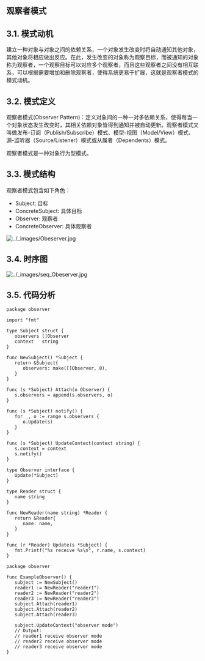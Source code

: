 ## 观察者模式

## 3.1. 模式动机

建立一种对象与对象之间的依赖关系，一个对象发生改变时将自动通知其他对象，其他对象将相应做出反应。在此，发生改变的对象称为观察目标，而被通知的对象称为观察者，一个观察目标可以对应多个观察者，而且这些观察者之间没有相互联系，可以根据需要增加和删除观察者，使得系统更易于扩展，这就是观察者模式的模式动机。

## 3.2. 模式定义

观察者模式(Observer Pattern)：定义对象间的一种一对多依赖关系，使得每当一个对象状态发生改变时，其相关依赖对象皆得到通知并被自动更新。观察者模式又叫做发布-订阅（Publish/Subscribe）模式、模型-视图（Model/View）模式、源-监听器（Source/Listener）模式或从属者（Dependents）模式。

观察者模式是一种对象行为型模式。

## 3.3. 模式结构

观察者模式包含如下角色：

- Subject: 目标
- ConcreteSubject: 具体目标
- Observer: 观察者
- ConcreteObserver: 具体观察者

![../_images/Obeserver.jpg](https://design-patterns.readthedocs.io/zh_CN/latest/_images/Obeserver.jpg)

## 3.4. 时序图

![../_images/seq_Obeserver.jpg](https://design-patterns.readthedocs.io/zh_CN/latest/_images/seq_Obeserver.jpg)

## 3.5. 代码分析

```
package observer

import "fmt"

type Subject struct {
   observers []Observer
   context   string
}

func NewSubject() *Subject {
   return &Subject{
      observers: make([]Observer, 0),
   }
}

func (s *Subject) Attach(o Observer) {
   s.observers = append(s.observers, o)
}

func (s *Subject) notify() {
   for _, o := range s.observers {
      o.Update(s)
   }
}

func (s *Subject) UpdateContext(context string) {
   s.context = context
   s.notify()
}

type Observer interface {
   Update(*Subject)
}

type Reader struct {
   name string
}

func NewReader(name string) *Reader {
   return &Reader{
      name: name,
   }
}

func (r *Reader) Update(s *Subject) {
   fmt.Printf("%s receive %s\n", r.name, s.context)
}
```

```
package observer

func ExampleObserver() {
   subject := NewSubject()
   reader1 := NewReader("reader1")
   reader2 := NewReader("reader2")
   reader3 := NewReader("reader3")
   subject.Attach(reader1)
   subject.Attach(reader2)
   subject.Attach(reader3)

   subject.UpdateContext("observer mode")
   // Output:
   // reader1 receive observer mode
   // reader2 receive observer mode
   // reader3 receive observer mode
}
```